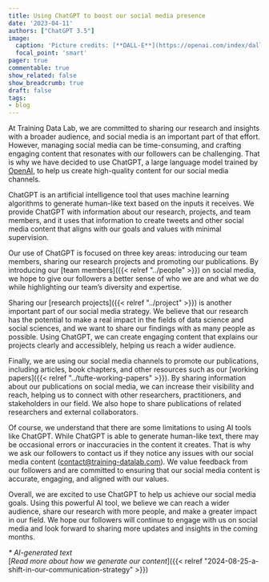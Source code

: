 ```yaml
---
title: Using ChatGPT to boost our social media presence
date: '2023-04-11'
authors: ["ChatGPT 3.5"]
image:
  caption: 'Picture credits: [**DALL·E**](https://openai.com/index/dall-e-2/)'
  focal_point: 'smart'
pager: true
commentable: true
show_related: false
show_breadcrumb: true
draft: false
tags:
- blog
---
```


At Training Data Lab, we are committed to sharing our research and insights with a broader audience, and social media is an important part of that effort. However, managing social media can be time-consuming, and crafting engaging content that resonates with our followers can be challenging. That is why we have decided to use ChatGPT, a large language model trained by [OpenAI](https://openai.com/), to help us create high-quality content for our social media channels.

<!--more-->

ChatGPT is an artificial intelligence tool that uses machine learning algorithms to generate human-like text based on the inputs it receives. We provide ChatGPT with information about our research, projects, and team members, and it uses that information to create tweets and other social media content that aligns with our goals and values with minimal supervision.

Our use of ChatGPT is focused on three key areas: introducing our team members, sharing our research projects and promoting our publications. By introducing our [team members]({{< relref "../people" >}}) on social media, we hope to give our followers a better sense of who we are and what we do while highlighting our team’s diversity and expertise.

Sharing our [research projects]({{< relref "../project" >}}) is another important part of our social media strategy. We believe that our research has the potential to make a real impact in the fields of data science and social sciences, and we want to share our findings with as many people as possible. Using ChatGPT, we can create engaging content that explains our projects clearly and accessiblely, helping us reach a wider audience.

Finally, we are using our social media channels to promote our publications, including articles, book chapters, and other resources such as our [working papers]({{< relref "../tufte-working-papers" >}}). By sharing information about our publications on social media, we can increase their visibility and reach, helping us to connect with other researchers, practitioners, and stakeholders in our field. We also hope to share publications of related researchers and external collaborators.

Of course, we understand that there are some limitations to using AI tools like ChatGPT. While ChatGPT is able to generate human-like text, there may be occasional errors or inaccuracies in the content it creates. That is why we ask our followers to contact us if they notice any issues with our social media content ([contact@training-datalab.com](mailto:contact@training-datalab.com)). We value feedback from our followers and are committed to ensuring that our social media content is accurate, engaging, and aligned with our values.

Overall, we are excited to use ChatGPT to help us achieve our social media goals. Using this powerful AI tool, we believe we can reach a wider audience, share our research with more people, and make a greater impact in our field. We hope our followers will continue to engage with us on social media and look forward to sharing more updates and insights in the coming months.

_* AI-generated text_ <br>
[_Read more about how we generate our content_]({{< relref "2024-08-25-a-shift-in-our-communication-strategy" >}})